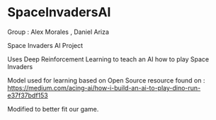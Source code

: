 # SpaceInvadersAI

Group : Alex Morales , Daniel Ariza

Space Invaders AI Project

Uses Deep Reinforcement Learning to teach an AI how to play Space Invaders

Model used for learning based on Open Source resource found on : https://medium.com/acing-ai/how-i-build-an-ai-to-play-dino-run-e37f37bdf153

Modified to better fit our game.
